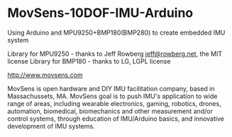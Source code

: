 # MovSens-10DOF-IMU-Arduino
Using Arduino and MPU9250+BMP180(BMP280) to create embedded IMU system 

Library for MPU9250 - thanks to Jeff Rowberg jeff@rowberg.net, the MIT license
Library for BMP180 - thanks to LG, LGPL license

http://www.movsens.com

MovSens is open hardware and DIY IMU facilitation company, based in Massachussets, MA. 
MovSens goal is to push IMU's application to wide range of areas, including wearable electronics, gaming, robotics, drones, automation, biomedical, biomechanics and other measurement and/or control systems, through education of IMU/Arduino basics, and innovative development of IMU systems. 
